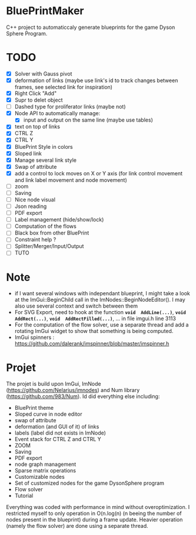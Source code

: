 # BluePrintMaker
C++ project to automaticcaly generate blueprints for the game Dyson Sphere Program.

# TODO

- [x] Solver with Gauss pivot
- [x] deformation of links (maybe use link's id to track changes between frames, see selected link for inspiration)
 - [x] Right Click "Add"
 - [x] Supr to delet object
 - [ ] Dashed type for proliferator links (maybe not)
 - [x] Node API to automatically manage:
	 + [x] input and output on the same line (maybe use tables)
 - [x] text on top of links
 - [x] CTRL Z
 - [x] CTRL Y
 - [x] BluePrint Style in colors
 - [x] Sloped link
 - [x] Manage several link style
 - [x] Swap of attribute
 - [x] add a control to lock moves on X or Y axis (for link control movement and link label movement and node movement)
- [ ] zoom
- [ ] Saving
- [ ] Nice node visual
- [ ] Json reading
- [ ] PDF export
- [ ] Label management (hide/show/lock)
- [ ] Computation of the flows
- [ ] Black box from other BluePrint
- [ ] Constraint help ?
- [ ] Splitter/Merger/Input/Output
- [ ] TUTO

# Note
- if I want several windows with independant blueprint, I might take a look at the ImGui::BeginChild call in the ImNodes::BeginNodeEditor(). I may also use several context and switch between them
- For SVG Export, need to hook at the function **`void  AddLine(...)`**, **`void  AddRect(...)`**, **`void  AddRectFilled(...)`**, ... in file imgui.h line 3113
- For the computation of the flow solver, use a separate thread and add a rotating ImGui widget to show that something is being computed.
- ImGui spinners : https://github.com/dalerank/imspinner/blob/master/imspinner.h

# Projet

The projet is build upon ImGui, ImNode (https://github.com/Nelarius/imnodes) and Num library (https://github.com/983/Num). Id did everything else including:

- BluePrint theme
- Sloped curve in node editor
- swap of attribute
- deformation (and GUI of it) of links
- labels (label did not exists in ImNode)
- Event stack for CTRL Z and CTRL Y
- ZOOM
- Saving
- PDF export
- node graph management
- Sparse matrix operations
- Customizable nodes
- Set of customized nodes for the game DysonSphere program
- Flow solver
- Tutorial

Everything was coded with performance in mind without overoptimization. I restricted myself to only operation in O(n.log(n) (n beeing the number of nodes present in the blueprint) during a frame update. Heavier operation (namely the flow solver) are done using a separate thread.